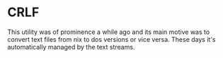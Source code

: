 # CRLF
This utility was of prominence a while ago and its main motive was to convert text files from nix to dos versions or vice versa. These days it's automatically managed by the text streams.
